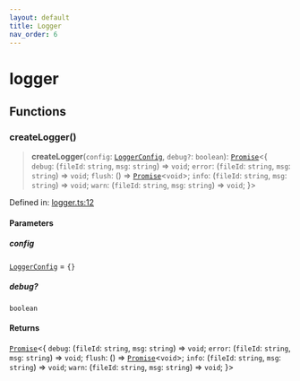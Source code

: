 ```yaml
---
layout: default
title: Logger
nav_order: 6
---
```


# logger

## Functions

### createLogger()

> **createLogger**(`config`: [`LoggerConfig`](types/README.md#loggerconfig-1), `debug?`: `boolean`): [`Promise`](https://developer.mozilla.org/docs/Web/JavaScript/Reference/Global_Objects/Promise)\<\{ `debug`: (`fileId`: `string`, `msg`: `string`) => `void`; `error`: (`fileId`: `string`, `msg`: `string`) => `void`; `flush`: () => [`Promise`](https://developer.mozilla.org/docs/Web/JavaScript/Reference/Global_Objects/Promise)\<`void`\>; `info`: (`fileId`: `string`, `msg`: `string`) => `void`; `warn`: (`fileId`: `string`, `msg`: `string`) => `void`; \}\>

Defined in: [logger.ts:12](https://github.com/react18-tools/git-json-resolver/blob/d61d9369fb47648a20fc0be0040b2aaa41b03a8c/lib/src/logger.ts#L12)

#### Parameters

##### config

[`LoggerConfig`](types/README.md#loggerconfig-1) = `{}`

##### debug?

`boolean`

#### Returns

[`Promise`](https://developer.mozilla.org/docs/Web/JavaScript/Reference/Global_Objects/Promise)\<\{ `debug`: (`fileId`: `string`, `msg`: `string`) => `void`; `error`: (`fileId`: `string`, `msg`: `string`) => `void`; `flush`: () => [`Promise`](https://developer.mozilla.org/docs/Web/JavaScript/Reference/Global_Objects/Promise)\<`void`\>; `info`: (`fileId`: `string`, `msg`: `string`) => `void`; `warn`: (`fileId`: `string`, `msg`: `string`) => `void`; \}\>

